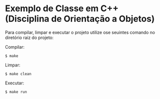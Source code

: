 
# Exemplo de Classe em C++ (Disciplina de Orientação a Objetos)

Para compilar, limpar e executar o projeto utilize ose seuintes comando no diretório raiz do projeto:

Compilar:
```
$ make
```
Limpar:
```
$ make clean
```
Executar:
```
$ make run
```